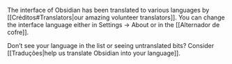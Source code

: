 The interface of Obsidian has been translated to various languages by [[Créditos#Translators|our amazing volunteer translators]]. You can change the interface language either in Settings → About or in the [[Alternador de cofre]].

Don’t see your language in the list or seeing untranslated bits? Consider [[Traduções|help us translate Obsidian into your language]].
